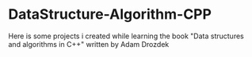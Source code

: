 # DataStructure-Algorithm-CPP
Here is some projects i created while learning the book "Data structures and algorithms in C++" written by Adam Drozdek
